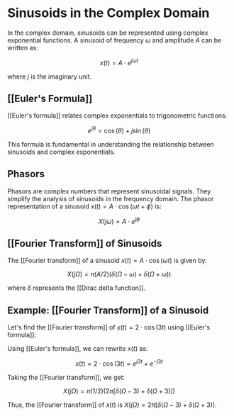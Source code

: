 

# Sinusoids in the Complex Domain

In the complex domain, sinusoids can be represented using complex exponential functions. A sinusoid of frequency $\omega$ and amplitude $A$ can be written as:

$$x(t) = A\cdot e^{j\omega t}$$

where $j$ is the imaginary unit.

## [[Euler's Formula]]

[[Euler's formula]] relates complex exponentials to trigonometric functions:

$$e^{j\theta} = \cos(\theta) + j\sin(\theta)$$

This formula is fundamental in understanding the relationship between sinusoids and complex exponentials.

## Phasors

Phasors are complex numbers that represent sinusoidal signals. They simplify the analysis of sinusoids in the frequency domain. The phasor representation of a sinusoid $x(t) = A\cdot \cos(\omega t + \phi)$ is:

$$X(j\omega) = A\cdot e^{j\phi}$$

## [[Fourier Transform]] of Sinusoids

The [[Fourier transform]] of a sinusoid $x(t) = A\cdot \cos(\omega t)$ is given by:

$$X(j\Omega) = \pi(A/2)(\delta(\Omega - \omega) + \delta(\Omega + \omega))$$

where $\delta$ represents the [[Dirac delta function]].

## Example: [[Fourier Transform]] of a Sinusoid

Let's find the [[Fourier transform]] of $x(t) = 2\cdot \cos(3t)$ using [[Euler's formula]]:

Using [[Euler's formula]], we can rewrite $x(t)$ as:

$$x(t) = 2\cdot \cos(3t) = e^{j3t} + e^{-j3t}$$

Taking the [[Fourier transform]], we get:

$$X(j\Omega) = \pi(1/2)(2\pi[\delta(\Omega - 3) + \delta(\Omega + 3)])$$

Thus, the [[Fourier transform]] of $x(t)$ is $X(j\Omega) = 2\pi[\delta(\Omega - 3) + \delta(\Omega + 3)]$.